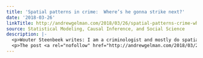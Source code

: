 ```yaml
---
title: 'Spatial patterns in crime:  Where’s he gonna strike next?'
date: '2018-03-26'
linkTitle: http://andrewgelman.com/2018/03/26/spatial-patterns-crime-wheres-gonna-strike-next/
source: Statistical Modeling, Causal Inference, and Social Science
description: |-
  <p>Wouter Steenbeek writes: I am a criminologist and mostly do spatial analyses of crime patterns: where does crime occur and why in these neighborhoods / at these locations, and so on. Currently, I am thinking about offender decision-making behavior, specifically his &#8216;location choice&#8217; of where to offend. Hey, how about criminologists instead of looking to [&#8230;]</p>
  <p>The post <a rel="nofollow" href="http://andrewgelman.com/2018/03/26/spatial-patterns-crime-wheres-gonna-strike-n
---
```

